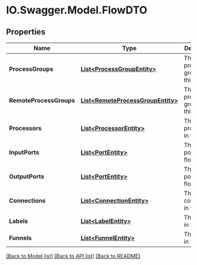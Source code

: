 # IO.Swagger.Model.FlowDTO
## Properties

Name | Type | Description | Notes
------------ | ------------- | ------------- | -------------
**ProcessGroups** | [**List&lt;ProcessGroupEntity&gt;**](ProcessGroupEntity.md) | The process groups in this flow. | [optional] 
**RemoteProcessGroups** | [**List&lt;RemoteProcessGroupEntity&gt;**](RemoteProcessGroupEntity.md) | The remote process groups in this flow. | [optional] 
**Processors** | [**List&lt;ProcessorEntity&gt;**](ProcessorEntity.md) | The processors in this flow. | [optional] 
**InputPorts** | [**List&lt;PortEntity&gt;**](PortEntity.md) | The input ports in this flow. | [optional] 
**OutputPorts** | [**List&lt;PortEntity&gt;**](PortEntity.md) | The output ports in this flow. | [optional] 
**Connections** | [**List&lt;ConnectionEntity&gt;**](ConnectionEntity.md) | The connections in this flow. | [optional] 
**Labels** | [**List&lt;LabelEntity&gt;**](LabelEntity.md) | The labels in this flow. | [optional] 
**Funnels** | [**List&lt;FunnelEntity&gt;**](FunnelEntity.md) | The funnels in this flow. | [optional] 

[[Back to Model list]](../README.md#documentation-for-models) [[Back to API list]](../README.md#documentation-for-api-endpoints) [[Back to README]](../README.md)

